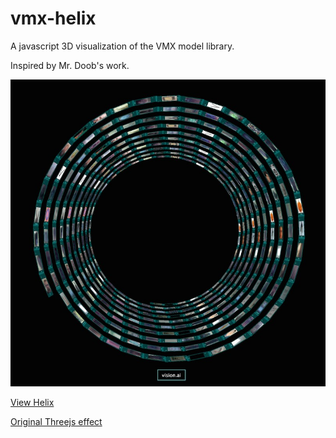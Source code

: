 vmx-helix
=========

A javascript 3D visualization of the VMX model library.

Inspired by Mr. Doob's work.

![helix](helix.jpg)

[View Helix](http://htmlpreview.github.io/?https://github.com/VISIONAI/vmx-helix/blob/master/index.html)

[Original Threejs effect](http://threejs.org/examples/css3d_periodictable.html)
